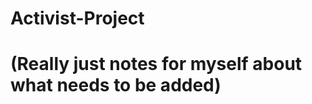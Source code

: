 # Activist-Project
# (Really just notes for myself about what needs to be added)
<!--
    PAGE(S) NEEDS TO BE UPDATED!! (Last changed Thurs, May 13)
    What needs to be changed: Nate's Notes:
    - Change background pics to have banner separate from yellow 
    - Resize and move About ->> Donate links to rest on banner
    - Reformat pics to rest in top left corner of page where the tape is.

    Finished updating Donate Page (html)

    Updated Contact page (html)
    Updated About page (html)
    Added NavBarPics image folder in images folder
    Added to HomePics folder


    ADD BASE MOBILE VERSION!!!
-->
